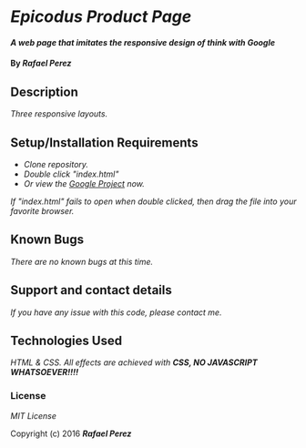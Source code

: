 # _Epicodus Product Page_

#### _A web page that imitates the responsive design of think with Google_

#### By _**Rafael Perez**_

## Description

_Three responsive layouts._

## Setup/Installation Requirements

* _Clone repository._
* _Double click "index.html"_
* _Or view the [Google Project](https://doohinkus.github.io/google/) now._


_If "index.html" fails to open when double clicked, then drag the file into your favorite browser._

## Known Bugs

_There are no known bugs at this time._

## Support and contact details

_If you have any issue with this code, please contact me._

## Technologies Used

_HTML & CSS. All effects are achieved with **CSS, NO JAVASCRIPT WHATSOEVER!!!!**_

### License

*MIT License*

Copyright (c) 2016 **_Rafael Perez_**

